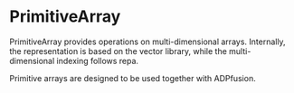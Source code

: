 PrimitiveArray
==============

PrimitiveArray provides operations on multi-dimensional arrays. Internally, the
representation is based on the vector library, while the multi-dimensional
indexing follows repa.

Primitive arrays are designed to be used together with ADPfusion.
